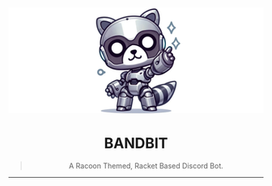  <p align="center">
  <img src="_res/banner.png" alt="BANDBIT Banner">
</p>
<h1 align="center">BANDBIT</h1>
<blockquote>
  <p align="center">A Racoon Themed, Racket Based Discord Bot.</p>
</blockquote>

---

